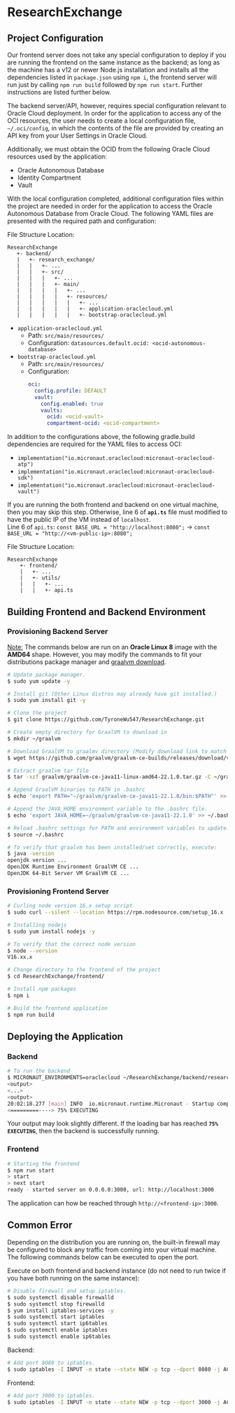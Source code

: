 # ResearchExchange

## Project Configuration

Our frontend server does not take any special configuration to deploy if you are running the frontend on the same instance as the backend; as long as the machine has a v12 or newer Node.js installation and installs all the dependencies listed in `package.json` using `npm i`, the frontend server will run just by calling `npm run build` followed by `npm run start`. Further instructions are listed further below. 
 
The backend server/API, however, requires special configuration relevant to Oracle Cloud deployment. In order for the application to access any of the OCI resources, the user needs to create a local configuration file, `~/.oci/config`, in which the contents of the file are provided by creating an API key from your User Settings in Oracle Cloud.

Additionally, we must obtain the OCID from the following Oracle Cloud resources used by the application:
 
- Oracle Autonomous Database
- Identity Compartment
- Vault
 
With the local configuration completed, additional configuration files within the project are needed in order for the application to access the Oracle Autonomous Database from Oracle Cloud. The following YAML files are presented with the required path and configuration:
 
File Structure Location: 
```
ResearchExchange
   +- backend/
   |   +- research_exchange/
   |   |   +- ...
   |   |   +- src/
   |   |   |   +- ...
   |   |   |   +- main/
   |   |   |   |   +- ...
   |   |   |   |   +- resources/
   |   |   |   |   |   +- ...
   |   |   |   |   |   +- application-oraclecloud.yml
   |   |   |   |   |   +- bootstrap-oraclecloud.yml
```
 
- `application-oraclecloud.yml`
  - Path: `src/main/resources/`
  - Configuration: `datasources.default.ocid: <ocid-autonomous-database>`
- `bootstrap-oraclecloud.yml`
  - Path: `src/main/resources/`
  - Configuration:
    ```yaml
    oci:
      config.profile: DEFAULT
      vault:
        config.enabled: true
        vaults:
          ocid: <ocid-vault>
          compartment-ocid: <ocid-compartment>
    ```
 
In addition to the configurations above, the following gradle.build dependencies are required for the YAML files to access OCI:

- `implementation("io.micronaut.oraclecloud:micronaut-oraclecloud-atp")`
- `implementation("io.micronaut.oraclecloud:micronaut-oraclecloud-sdk")`
- `implementation("io.micronaut.oraclecloud:micronaut-oraclecloud-vault")`

If you are running the both frontend and backend on one virtual machine, then you may skip this step. Otherwise, line 6 of **`api.ts`** file must modified to have the public IP of the VM instead of `localhost`.  
Line 6 of `api.ts`: `const BASE_URL = "http://localhost:8080";` -> `const BASE_URL = "http://<vm-public-ip>:8080";`

File Structure Location: 
```
ResearchExchange
    +- frontend/
    |   +- ...
    |   +- utils/
    |   |   +- ...
    |   |   +- api.ts
```

## Building Frontend and Backend Environment

### Provisioning Backend Server

<ins>Note:</ins> The commands below are run on an **Oracle Linux 8** image with the **AMD64** shape. However, you may modify the commands to fit your distributions package manager and [graalvm download](https://github.com/graalvm/graalvm-ce-builds/releases). 

```bash
# Update package manager.
$ sudo yum update -y

# Install git (Other Linux distros may already have git installed.)
$ sudo yum install git -y

# Clone the project
$ git clone https://github.com/TyroneWu547/ResearchExchange.git

# Create empty directory for GraalVM to download in
$ mkdir ~/graalvm

# Download GraalVM to graalmv directory (Modify download link to match your distribution [here](https://github.com/graalvm/graalvm-ce-builds/releases).)
$ wget https://github.com/graalvm/graalvm-ce-builds/releases/download/vm-22.1.0/graalvm-ce-java11-linux-amd64-22.1.0.tar.gz -P ~/graalvm/

# Extract graalvm tar file
$ tar -xzf graalvm/graalvm-ce-java11-linux-amd64-22.1.0.tar.gz -C ~/graalvm/

# Append GraalVM binaries to PATH in .bashrc
$ echo 'export PATH="~/graalvm/graalvm-ce-java11-22.1.0/bin:$PATH"' >> ~/.bashrc

# Append the JAVA_HOME environment variable to the .bashrc file.
$ echo 'export JAVA_HOME=~/graalvm/graalvm-ce-java11-22.1.0' >> ~/.bashrc

# Reload .bashrc settings for PATH and environment variables to update.
$ source ~/.bashrc

# To verify that graalvm has been installed/set correctly, execute: 
$ java -version
openjdk version ...
OpenJDK Runtime Environment GraalVM CE ...
OpenJDK 64-Bit Server VM GraalVM CE ...
```

### Provisioning Frontend Server

```bash
# Curling node version 16.x setup script
$ sudo curl --silent --location https://rpm.nodesource.com/setup_16.x | sudo bash -

# Installing nodejs
$ sudo yum install nodejs -y

# To verify that the correct node version
$ node --version
V16.xx.x

# Change directory to the frontend of the project
$ cd ResearchExchange/frontend/

# Install npm packages
$ npm i

# Build the frontend application
$ npm run build
```

## Deploying the Application

### Backend

```bash
# To run the backend
$ MICRONAUT_ENVIRONMENTS=oraclecloud ~/ResearchExchange/backend/research_exchange/gradlew run
<output>
<...>
<output>
20:02:18.277 [main] INFO  io.micronaut.runtime.Micronaut - Startup completed in 10882ms. Server Running: http://deployment-test:8080
<=========----> 75% EXECUTING
```

Your output may look slightly different. If the loading bar has reached **`75% EXECUTING`**, then the backend is successfully running. 

### Frontend

```bash
# Starting the frontend
$ npm run start
> start
> next start
ready - started server on 0.0.0.0:3000, url: http://localhost:3000
```

The application can how be reached through `http://<frontend-ip>:3000`.

## Common Error

Depending on the distribution you are running on, the built-in firewall may be configured to block any traffic from coming into your virtual machine. The following commands below can be executed to open the port.

Execute on both frontend and backend instance (do not need to run twice if you have both running on the same instance):
```bash
# Disable firewall and setup iptables. 
$ sudo systemctl disable firewalld
$ sudo systemctl stop firewalld
$ yum install iptables-services -y
$ sudo systemctl start iptables
$ sudo systemctl start ip6tables
$ sudo systemctl enable iptables
$ sudo systemctl enable ip6tables
```

Backend:
```bash
# Add port 8080 to iptables.
$ sudo iptables -I INPUT -m state --state NEW -p tcp --dport 8080 -j ACCEPT
```

Frontend: 
```bash
# Add port 3000 to iptables.
$ sudo iptables -I INPUT -m state --state NEW -p tcp --dport 3000 -j ACCEPT
```
